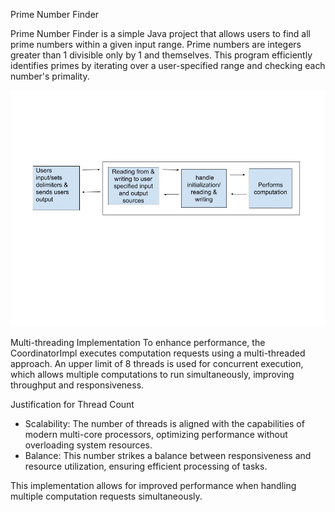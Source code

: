 Prime Number Finder

Prime Number Finder is a simple Java project that allows users to find all prime numbers within a given input range. Prime numbers are integers greater than 1 divisible only by 1 and themselves. This program efficiently identifies primes by iterating over a user-specified range and checking each number's primality.

![Image of System diagram](https://github.com/Nikstylx/HW1/blob/main/Schematic%20for%20API.jpg)

Multi-threading Implementation
To enhance performance, the CoordinatorImpl executes computation requests using a multi-threaded approach. An upper limit of 8 threads is used for concurrent execution, which allows multiple computations to run simultaneously, improving throughput and responsiveness.

Justification for Thread Count
- Scalability: The number of threads is aligned with the capabilities of modern multi-core processors, optimizing performance without overloading system resources.
- Balance: This number strikes a balance between responsiveness and resource utilization, ensuring efficient processing of tasks.

This implementation allows for improved performance when handling multiple computation requests simultaneously.


